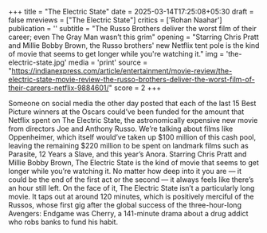 +++
title = "The Electric State"
date = 2025-03-14T17:25:08+05:30
draft = false
mreviews = ["The Electric State"]
critics = ['Rohan Naahar']
publication = ''
subtitle = "The Russo Brothers deliver the worst film of their career; even The Gray Man wasn’t this grim"
opening = "Starring Chris Pratt and Millie Bobby Brown, the Russo brothers' new Netflix tent pole is the kind of movie that seems to get longer while you're watching it."
img = 'the-electric-state.jpg'
media = 'print'
source = "https://indianexpress.com/article/entertainment/movie-review/the-electric-state-movie-review-the-russo-brothers-deliver-the-worst-film-of-their-careers-netflix-9884601/"
score = 2
+++

Someone on social media the other day posted that each of the last 15 Best Picture winners at the Oscars could’ve been funded for the amount that Netflix spent on The Electric State, the astronomically expensive new movie from directors Joe and Anthony Russo. We’re talking about films like Oppenheimer, which itself would’ve taken up $100 million of this cash pool, leaving the remaining $220 million to be spent on landmark films such as Parasite, 12 Years a Slave, and this year’s Anora. Starring Chris Pratt and Millie Bobby Brown, The Electric State is the kind of movie that seems to get longer while you’re watching it. No matter how deep into it you are — it could be the end of the first act or the second — it always feels like there’s an hour still left. On the face of it, The Electric State isn’t a particularly long movie. It taps out at around 120 minutes, which is positively merciful of the Russos, whose first gig after the global success of the three-hour-long Avengers: Endgame was Cherry, a 141-minute drama about a drug addict who robs banks to fund his habit.
